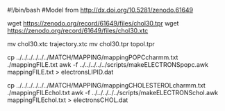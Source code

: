#!/bin/bash
#Model from http://dx.doi.org/10.5281/zenodo.61649

wget https://zenodo.org/record/61649/files/chol30.tpr
wget https://zenodo.org/record/61649/files/chol30.xtc

mv chol30.xtc trajectory.xtc
mv chol30.tpr topol.tpr

cp ../../../../../../MATCH/MAPPING/mappingPOPCcharmm.txt ./mappingFILE.txt
awk -f ../../../../../scripts/makeELECTRONSpopc.awk mappingFILE.txt > electronsLIPID.dat

cp ../../../../../../MATCH/MAPPING/mappingCHOLESTEROLcharmm.txt ./mappingFILEchol.txt
awk -f ../../../../../scripts/makeELECTRONSchol.awk mappingFILEchol.txt > electronsCHOL.dat  
